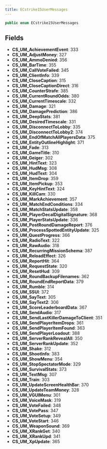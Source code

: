 ```yaml
---
title: ECstrike15UserMessages
---
```


```csharp
public enum ECstrike15UserMessages
```

## Fields

- **CS_UM_AchievementEvent**: 333
- **CS_UM_AdjustMoney**: 327
- **CS_UM_AmmoDenied**: 356
- **CS_UM_BarTime**: 355
- **CS_UM_CallVoteFailed**: 345
- **CS_UM_ClientInfo**: 339
- **CS_UM_CloseCaption**: 315
- **CS_UM_CloseCaptionDirect**: 316
- **CS_UM_CounterStrafe**: 385
- **CS_UM_CurrentRoundOdds**: 380
- **CS_UM_CurrentTimescale**: 332
- **CS_UM_Damage**: 321
- **CS_UM_DamagePrediction**: 386
- **CS_UM_DeepStats**: 381
- **CS_UM_DesiredTimescale**: 331
- **CS_UM_DisconnectToLobby**: 335
- **CS_UM_DisconnectToLobby2**: 374
- **CS_UM_EndOfMatchAllPlayersData**: 375
- **CS_UM_EntityOutlineHighlight**: 371
- **CS_UM_Fade**: 313
- **CS_UM_GameTitle**: 310
- **CS_UM_Geiger**: 302
- **CS_UM_HintText**: 323
- **CS_UM_HudMsg**: 308
- **CS_UM_HudText**: 304
- **CS_UM_ItemDrop**: 359
- **CS_UM_ItemPickup**: 353
- **CS_UM_KeyHintText**: 324
- **CS_UM_KillCam**: 330
- **CS_UM_MarkAchievement**: 357
- **CS_UM_MatchEndConditions**: 334
- **CS_UM_MatchStatsUpdate**: 358
- **CS_UM_PlayerDecalDigitalSignature**: 368
- **CS_UM_PlayerStatsUpdate**: 336
- **CS_UM_PostRoundDamageReport**: 376
- **CS_UM_ProcessSpottedEntityUpdate**: 325
- **CS_UM_QuestProgress**: 366
- **CS_UM_RadioText**: 322
- **CS_UM_RawAudio**: 318
- **CS_UM_RecurringMissionSchema**: 387
- **CS_UM_ReloadEffect**: 326
- **CS_UM_ReportHit**: 364
- **CS_UM_RequestState**: 320
- **CS_UM_ResetHud**: 309
- **CS_UM_RoundBackupFilenames**: 362
- **CS_UM_RoundEndReportData**: 379
- **CS_UM_Rumble**: 314
- **CS_UM_SSUI**: 372
- **CS_UM_SayText**: 305
- **CS_UM_SayText2**: 306
- **CS_UM_ScoreLeaderboardData**: 367
- **CS_UM_SendAudio**: 317
- **CS_UM_SendLastKillerDamageToClient**: 351
- **CS_UM_SendPlayerItemDrops**: 361
- **CS_UM_SendPlayerItemFound**: 363
- **CS_UM_SendPlayerLoadout**: 388
- **CS_UM_ServerRankRevealAll**: 350
- **CS_UM_ServerRankUpdate**: 352
- **CS_UM_Shake**: 312
- **CS_UM_ShootInfo**: 383
- **CS_UM_ShowMenu**: 354
- **CS_UM_StopSpectatorMode**: 329
- **CS_UM_SurvivalStats**: 373
- **CS_UM_TextMsg**: 307
- **CS_UM_Train**: 303
- **CS_UM_UpdateScreenHealthBar**: 370
- **CS_UM_UpdateTeamMoney**: 328
- **CS_UM_VGUIMenu**: 301
- **CS_UM_VoiceMask**: 319
- **CS_UM_VoteFailed**: 348
- **CS_UM_VotePass**: 347
- **CS_UM_VoteSetup**: 349
- **CS_UM_VoteStart**: 346
- **CS_UM_WeaponSound**: 369
- **CS_UM_XRankGet**: 340
- **CS_UM_XRankUpd**: 341
- **CS_UM_XpUpdate**: 365

